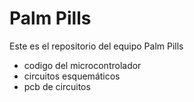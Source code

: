 # Palm Pills
Este es el repositorio del equipo Palm Pills
- codigo del microcontrolador
- circuitos esquemáticos
- pcb de circuitos